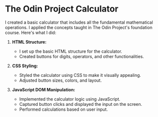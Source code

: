 # The Odin Project Calculator

I created a basic calculator that includes all the fundamental mathematical operations. I applied the concepts taught in The Odin Project's foundation course. Here's what I did:

1. **HTML Structure:**

   - I set up the basic HTML structure for the calculator.
   - Created buttons for digits, operators, and other functionalities.

2. **CSS Styling:**

   - Styled the calculator using CSS to make it visually appealing.
   - Adjusted button sizes, colors, and layout.

3. **JavaScript DOM Manipulation:**
   - Implemented the calculator logic using JavaScript.
   - Captured button clicks and displayed the input on the screen.
   - Performed calculations based on user input.
